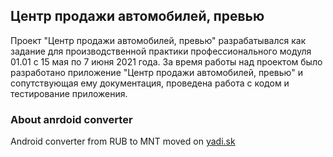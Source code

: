 ## Центр продажи автомобилей, превью
Проект "Центр продажи автомобилей, превью" разрабатывался как задание для производственной практики профессионального модуля 01.01 с 15 мая по 7 июня 2021 года.
За время работы над проектом было разработано приложение "Центр продажи автомобилей, превью" и сопутствующая ему документация, проведена работа с кодом и тестирование приложения.


### About anrdoid converter
Android converter from RUB to MNT moved on [yadi.sk](https://disk.yandex.ru/d/BTO-1_jS1TeLrw)
